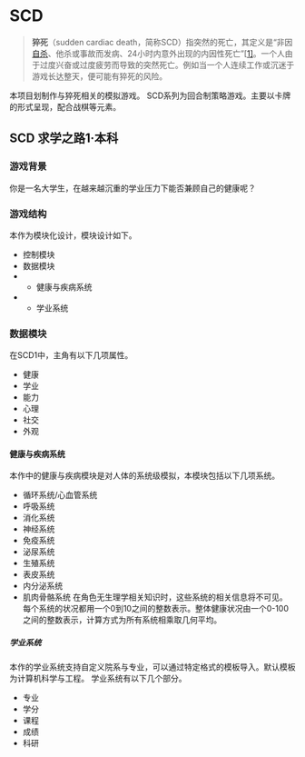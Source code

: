 # SCD

>**猝死**（sudden cardiac death，简称SCD）指突然的死亡，其定义是“非因[自杀](https://zh.wikipedia.org/wiki/自殺)、他杀或事故而发病、24小时内意外出现的内因性死亡”[[1\]](https://zh.wikipedia.org/wiki/猝死#cite_note-圖解循環系統-1)。一个人由于过度兴奋或过度疲劳而导致的突然死亡。例如当一个人连续工作或沉迷于游戏长达整天，便可能有猝死的风险。

本项目划制作与猝死相关的模拟游戏。
SCD系列为回合制策略游戏。主要以卡牌的形式呈现，配合战棋等元素。

## SCD 求学之路1·本科

### 游戏背景

你是一名大学生，在越来越沉重的学业压力下能否兼顾自己的健康呢？

### 游戏结构

本作为模块化设计，模块设计如下。
+ 控制模块
+ 数据模块
+ + 健康与疾病系统
+ + 学业系统

### 数据模块

在SCD1中，主角有以下几项属性。
+ 健康
+ 学业
+ 能力
+ 心理
+ 社交
+ 外观

#### 健康与疾病系统

本作中的健康与疾病模块是对人体的系统级模拟，本模块包括以下几项系统。
+ 循环系统/心血管系统
+ 呼吸系统
+ 消化系统
+ 神经系统
+ 免疫系统
+ 泌尿系统
+ 生殖系统
+ 表皮系统
+ 内分泌系统
+ 肌肉骨骼系统
在角色无生理学相关知识时，这些系统的相关信息将不可见。
每个系统的状况都用一个0到10之间的整数表示。整体健康状况由一个0-100之间的整数表示，计算方式为所有系统相乘取几何平均。


##### 学业系统

本作的学业系统支持自定义院系与专业，可以通过特定格式的模板导入。默认模板为计算机科学与工程。
学业系统有以下几个部分。
+ 专业
+ 学分
+ 课程
+ 成绩
+ 科研

